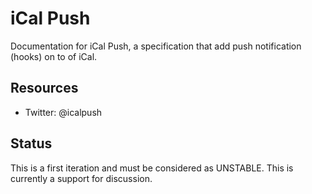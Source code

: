 # iCal Push

Documentation for iCal Push, a specification that add push notification (hooks) on to of iCal.

## Resources

* Twitter: @icalpush

## Status

This is a first iteration and must be considered as UNSTABLE. This is currently a support for discussion.

